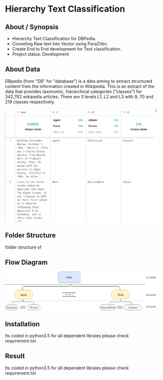 # Hierarchy Text Classification

## About / Synopsis

* Hierarchy Text Classification for DBPedia.
* Conveting Raw text into Vector using Para2Vec.
* Create End to End development for Text classification.
* Project status: Development

## About Data
DBpedia (from "DB" for "database") is a data aiming to extract structured content from the information created in Wikipedia. This is an extract of the data that provides taxonomic, hierarchical categories ("classes") for 342,782 wikipedia articles. There are 3 levels L1, L2 and L3 with 9, 70 and 219 classes respectively.

![sample image](https://github.com/Mahendra-Chouhan/hierarchy-text-classification/blob/master/images/data_sample.png)

## Folder Structure
folder structure of 

## Flow Diagram


![data Structure image](https://github.com/Mahendra-Chouhan/hierarchy-text-classification/blob/master/images/hirarchy_text_classification_flow.png)



## Installation
Its coded in python3.5 for all dependent libraies please check requirement.txt

## Result
Its coded in python3.5 for all dependent libraies please check requirement.txt

